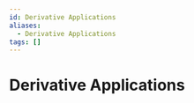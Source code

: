 ```yaml
---
id: Derivative Applications
aliases:
  - Derivative Applications
tags: []
---
```


# Derivative Applications

